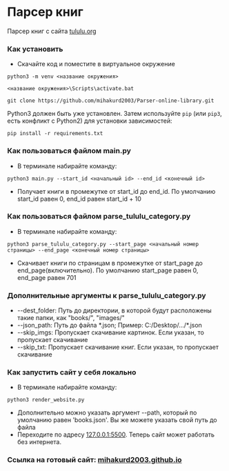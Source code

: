 # Парсер книг

Парсер книг с сайта [tululu.org](https://tululu.org)

### Как установить

- Скачайте код и поместите в виртуальное окружение
```
python3 -m venv <название окружения>
```
```
<название окружения>\Scripts\activate.bat
```
```
git clone https://github.com/mihakurd2003/Parser-online-library.git
```

Python3 должен быть уже установлен. 
Затем используйте `pip` (или `pip3`, есть конфликт с Python2) для установки зависимостей:
```
pip install -r requirements.txt
```
### Как пользоваться файлом main.py
- В терминале набирайте команду:
```
python3 main.py --start_id <начальный id> --end_id <конечный id>
```
- Получает книги в промежутке от start_id до end_id. По умолчанию start_id равен 0, end_id равен start_id + 10
### Как пользоваться файлом parse_tululu_category.py
- В терминале набирайте команду:
```
python3 parse_tululu_category.py --start_page <начальный номер страницы> --end_page <конечный номер страницы>
```
- Скачивает книги по страницам в промежутке от start_page до end_page(включительно). По умолчанию start_page равен 0, end_page равен 701
### Дополнительные аргументы к parse_tululu_category.py
- --dest_folder: Путь до директории, в которой будут расположены такие папки, как "books/", "images/"
- --json_path: Путь до файла *.json; Пример: C:/Desktop/.../\*.json
- --skip_imgs: Пропускает скачивание картинок. Если указан, то пропускает скачивание
- --skip_txt: Пропускает скачивание книг. Если указан, то пропускает скачивание
### Как запустить сайт у себя локально

- В терминале набирайте команду:
```
python3 render_website.py
```
- Дополнительно можно указать аргумент --path, который по умолчанию равен 'books.json'. Вы же можете указать свой путь до файла
- Переходите по адресу [127.0.0.1:5500](http://127.0.0.1:5500). Теперь сайт может работать без интернета.
### Ссылка на готовый сайт: [mihakurd2003.github.io](https://mihakurd2003.github.io/Parser-online-library/pages/index1.html)